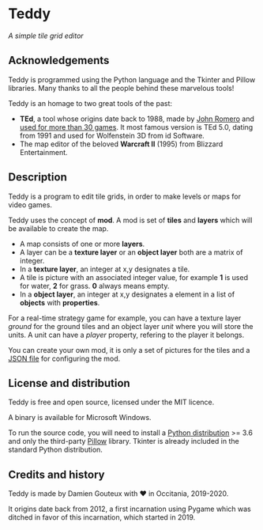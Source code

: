 # Teddy

*A simple tile grid editor*

## Acknowledgements

Teddy is programmed using the Python language and the Tkinter and Pillow libraries. Many thanks to all the people behind these marvelous tools!

Teddy is an homage to two great tools of the past:
- **TEd**, a tool whose origins date back to 1988, made by [John Romero](https://twitter.com/romero) and [used for more than 30 games](https://www.gamasutra.com/blogs/DavidLightbown/20170223/289955/Classic_Tools_Retrospective_John_Romero_talks_about_creating_TEd_the_tile_editor_that_shipped_over_30_games.php). It most famous version is TEd 5.0, dating from 1991 and used for Wolfenstein 3D from id Software.
- The map editor of the beloved **Warcraft II** (1995) from Blizzard Entertainment.

## Description

Teddy is a program to edit tile grids, in order to make levels or maps for video games.

Teddy uses the concept of **mod**. A mod is set of **tiles** and **layers** which will be available to create the map.
- A map consists of one or more **layers**.
- A layer can be a **texture layer** or an **object layer** both are a matrix of integer. 
- In a **texture layer**, an integer at x,y designates a tile.
- A tile is picture with an associated integer value, for example **1** is used for water, **2** for grass. **0** always means empty.
- In a **object layer**, an integer at x,y designates a element in a list of **objects** with **properties**.

For a real-time strategy game for example, you can have a texture layer *ground* for the ground tiles and an object layer *unit* where you will store the units. A unit can have a *player* property, refering to the player it belongs.

You can create your own mod, it is only a set of pictures for the tiles and a [JSON file](https://www.json.org/json-en.html "a lightweight data-interchange format") for configuring the mod.

## License and distribution

Teddy is free and open source, licensed under the MIT licence.

A binary is available for Microsoft Windows.

To run the source code, you will need to install a [Python distribution](https://www.python.org/) >= 3.6 and only the third-party [Pillow](https://pypi.org/project/Pillow/) library. Tkinter is already included in the standard Python distribution.

## Credits and history

Teddy is made by Damien Gouteux with ❤ in Occitania, 2019-2020.

It origins date back from 2012, a first incarnation using Pygame which was ditched in favor of this incarnation, which started in 2019.
